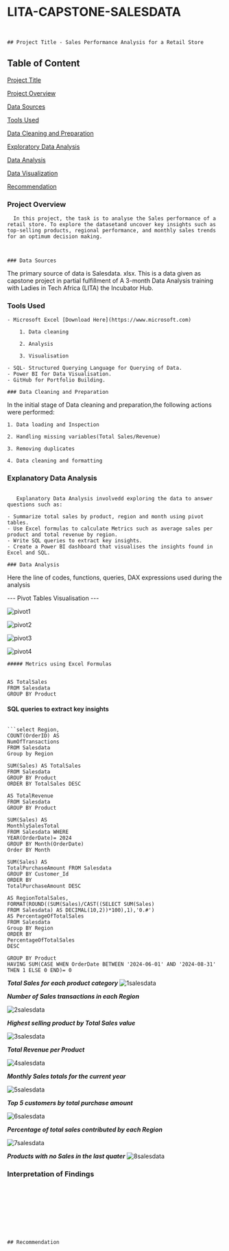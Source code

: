 # LITA-CAPSTONE-SALESDATA
```


## Project Title - Sales Performance Analysis for a Retail Store
```


## Table of Content

[Project Title](#project-title)

[Project Overview](#project-overview)

[Data Sources](#data-sources)

[Tools Used](#Tools-Used)

[Data Cleaning and Preparation](#Data-Cleaning-and-Preparation)

[Exploratory Data Analysis](#Exploratory-Data-Analysis)

[Data Analysis](#Data-Analysis)

[Data Visualization](#Data-Visualization)

[Recommendation](#Recommendation)


### Project Overview
```
  In this project, the task is to analyse the Sales performance of a retail store. To explore the datasetand uncover key insights such as top-selling products, regional performance, and monthly sales trends for an optimum decision making.



### Data Sources
```
  The primary source of data is Salesdata. xlsx. This is a data given as capstone project in partial fulfillment of A 3-month Data Analysis training with Ladies in Tech Africa (LITA) the Incubator Hub.


### Tools Used
```
- Microsoft Excel [Download Here](https://www.microsoft.com)
  
    1. Data cleaning
  
    2. Analysis
  
    3. Visualisation
       
- SQL- Structured Querying Language for Querying of Data.
- Power BI for Data Visualisation.
- GitHub for Portfolio Building.

### Data Cleaning and Preparation
```
  In the initial stage of Data cleaning and preparation,the following actions were performed:
  
    1. Data loading and Inspection
    
    2. Handling missing variables(Total Sales/Revenue)
    
    3. Removing duplicates
    
    4. Data cleaning and formatting

### Explanatory Data Analysis
```

   Explanatory Data Analysis involvedd exploring the data to answer questions such as:                                                                                     

- Summarize total sales by product, region and month using pivot tables.
- Use Excel formulas to calculate Metrics such as average sales per product and total revenue by region.
- Write SQL queries to extract key insights.
- Create a Power BI dashboard that visualises the insights found in Excel and SQL.
      
### Data Analysis
```                 
 Here the line of codes, functions, queries, DAX expressions used during the analysis  
 



--- Pivot Tables Visualisation ---
 

![pivot1](https://github.com/user-attachments/assets/3552a464-3979-4c43-b242-6c353aae12e1)

                     
![pivot2](https://github.com/user-attachments/assets/bc9e584f-1261-4cb6-a536-e137ad9f5e79)

 
 ![pivot3](https://github.com/user-attachments/assets/9f2f9438-6920-4a05-87fb-dca46a5d4c44)


![pivot4](https://github.com/user-attachments/assets/0eea6019-82d6-45a3-a6c9-a44bebf58a27)



```
##### Metrics using Excel Formulas


```

```SELECT PRODUCT,SUM(Sales)
AS TotalSales
FROM Salesdata
GROUP BY Product
```
      
#### SQL queries to extract key insights
```

```select Region, 
COUNT(OrderID) AS
NumOfTransactions
FROM Salesdata
Group by Region
```

```SELECT Top(1) PRODUCT,
SUM(Sales) AS TotalSales
FROM Salesdata
GROUP BY Product
ORDER BY TotalSales DESC
```

```SELECT PRODUCT, SUM(Sales)
AS TotalRevenue
FROM Salesdata
GROUP BY Product
```

```SELECT MONTH(OrderDate) AS Month,
SUM(Sales) AS
MonthlySalesTotal
FROM Salesdata WHERE
YEAR(OrderDate)= 2024
GROUP BY Month(OrderDate)
Order BY Month
```
```SELECT Top (5) Customer_Id,
SUM(Sales) AS
TotalPurchaseAmount FROM Salesdata
GROUP BY Customer_Id
ORDER BY
TotalPurchaseAmount DESC
```
```SELECT Region,SUM(Sales)
AS RegionTotalSales,
FORMAT(ROUND((SUM(Sales)/CAST((SELECT SUM(Sales)
FROM Salesdata) AS DECIMAL(10,2))*100),1),'0.#')
AS PercentageOfTotalSales
FROM Salesdata
Group BY Region
ORDER BY
PercentageOfTotalSales
DESC
```

```SELECT Product FROM Salesdata
GROUP BY Product
HAVING SUM(CASE WHEN OrderDate BETWEEN '2024-06-01' AND '2024-08-31'
THEN 1 ELSE 0 END)= 0
```

***Total Sales for each product category***
![1salesdata](https://github.com/user-attachments/assets/33e23a07-13de-4932-b65f-1b127edb4823)


***Number of Sales transactions in each Region***

![2salesdata](https://github.com/user-attachments/assets/c190fdd4-63b9-46d7-96bf-174dd88611e4)


***Highest selling product by Total Sales value***

![3salesdata](https://github.com/user-attachments/assets/7a2fcd12-afbb-4025-96ad-c60e7a06e877)


***Total Revenue per Product***

![4salesdata](https://github.com/user-attachments/assets/d41c6848-d919-4b30-beb7-00f1f925e991)


***Monthly Sales totals for the current year***

![5salesdata](https://github.com/user-attachments/assets/feef1fb2-f24d-4cfb-8733-0da69e92ce85)


***Top 5 customers by total purchase amount***

![6salesdata](https://github.com/user-attachments/assets/b415f0d1-0115-40c0-962e-deb7732430a3)


***Percentage of total sales contributed by each Region***

![7salesdata](https://github.com/user-attachments/assets/14f0a45c-7b96-494a-823f-dd4b179b860c)


***Products with no Sales in the last quater***
![8salesdata](https://github.com/user-attachments/assets/86d8b6fb-df9a-4501-a63e-289bf6703c6a)




### Interpretation of Findings
```









## Recommendation


